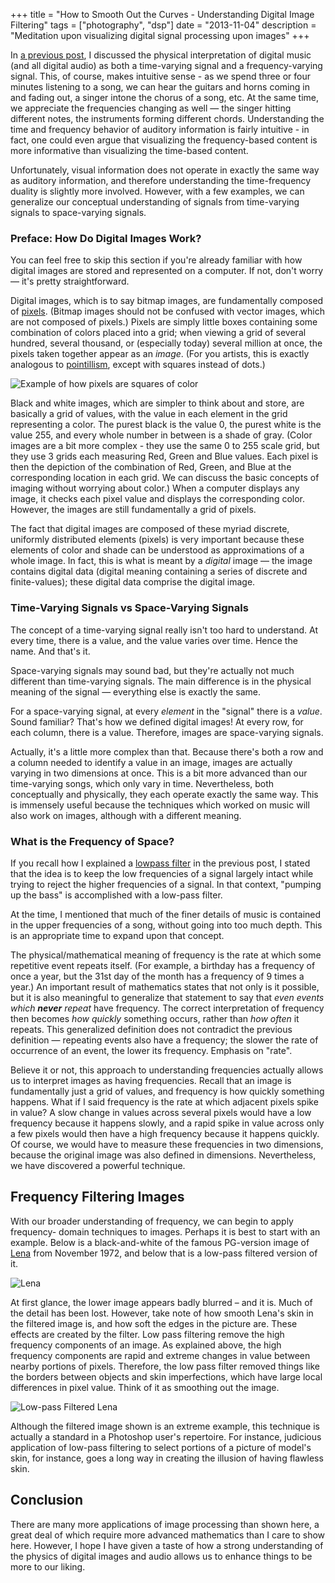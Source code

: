 +++
title = "How to Smooth Out the Curves - Understanding Digital Image Filtering"
tags = ["photography", "dsp"]
date = "2013-11-04"
description = "Meditation upon visualizing digital signal processing upon images"
+++

In [a previous post](/posts/2013-10-30-how-to-pump-up-the-bass.html), I discussed the physical
interpretation of digital music (and all digital audio) as both a time-varying
signal and a frequency-varying signal. This, of course, makes intuitive sense -
as we spend three or four minutes listening to a song, we can hear the guitars
and horns coming in and fading out, a singer intone the chorus of a song, etc.
At the same time, we appreciate the frequencies changing as well &mdash; the
singer hitting different notes, the instruments forming different chords.
Understanding the time and frequency behavior of auditory information is fairly
intuitive - in fact, one could even argue that visualizing the frequency-based
content is more informative than visualizing the time-based content.


Unfortunately, visual information does not operate in exactly the same way as
auditory information, and  therefore understanding the time-frequency duality is
slightly more involved. However, with a few examples, we can generalize our
conceptual understanding of signals from time-varying signals to space-varying
signals.

### Preface: How Do Digital Images Work?

You can feel free to skip this section if you're already familiar with how
digital images are stored and represented on a computer. If not, don't worry
&mdash; it's pretty straightforward.

Digital images, which is to say bitmap images, are fundamentally composed of
[pixels](http://en.wikipedia.org/wiki/Pixel). (Bitmap images should not be
confused with vector images, which are not composed of pixels.) Pixels are
simply little boxes containing some combination of colors placed into a grid;
when viewing a grid of several hundred, several thousand, or (especially today)
several million at once, the pixels taken together appear as an _image_. (For
you artists, this is exactly analogous to
[pointillism](http://en.wikipedia.org/wiki/Pointillism), except with squares
instead of dots.)

![Example of how pixels are squares of color](/img/pixels.jpg)

Black and white images, which are simpler to think about and store, are
basically a grid of values, with the value in each element in the grid
representing a color. The purest black is the value 0, the purest white is the
value 255, and every whole number in between is a shade of gray. (Color images
are a bit more complex - they use the same 0 to 255 scale grid, but they use 3
grids each measuring Red, Green and Blue values. Each pixel is then the
depiction of the combination of Red, Green, and Blue at the corresponding
location in each grid. We can discuss the basic concepts of imaging without
worrying about color.) When a computer displays any image, it checks each pixel
value and displays the corresponding color. However, the images are still
fundamentally a grid of pixels.

The fact that digital images are composed of these myriad discrete, uniformly
distributed elements (pixels) is very important because these elements of color
and shade can be understood as approximations of a whole image. In fact, this is
what is meant by a _digital_ image &mdash; the image contains digital data
(digital meaning containing a series of discrete and finite-values); these
digital data comprise the digital image.

### Time-Varying Signals vs Space-Varying Signals

The concept of a time-varying signal really isn't too hard to understand. At
every time, there is a value, and the value varies over time. Hence the name.
And that's it.

Space-varying signals may sound bad, but they're actually not much different
than time-varying signals. The main difference is in the physical meaning of the
signal &mdash; everything else is exactly the same.

For a space-varying signal, at every _element_ in the "signal" there is a
_value_. Sound familiar? That's how we defined digital images! At every row, for
each column, there is a value. Therefore, images are space-varying signals.

Actually, it's a little more complex than that. Because there's both a row and a
column needed to identify a value in an image, images are actually varying in
two dimensions at once. This is a bit more advanced than our time-varying songs,
which only vary in time. Nevertheless, both conceptually and physically, they
each operate exactly the same way. This is immensely useful because the
techniques which worked on music will also work on images, although with a
different meaning.

### What is the Frequency of Space?
If you recall how I explained a 
[lowpass filter](http://en.wikipedia.org/wiki/Low-pass_filter) 
in the previous post, I stated that the idea is to keep the low frequencies of a
signal largely intact while trying to reject the higher frequencies of a signal.
In that context, "pumping up the bass" is accomplished with a low-pass filter.

At the time, I mentioned that much of the finer details of music is contained in
the upper frequencies of a song, without going into too much depth. This is an
appropriate time to expand upon that concept.

The physical/mathematical meaning of frequency is the rate at which some
repetitive event repeats itself. (For example, a birthday has a frequency of
once a year, but the 31st day of the month has a frequency of 9 times a year.)
An important result of mathematics states that not only is it possible, but it
is also meaningful to generalize that statement to say that _even events which
**never** repeat_ have frequency. The correct interpretation of frequency then
becomes _how quickly_ something occurs, rather than _how often_ it repeats. This
generalized definition does not contradict the previous definition &mdash;
repeating events also have a frequency; the slower the rate of occurrence of an
event, the lower its  frequency. Emphasis on "rate".

Believe it or not, this approach to understanding frequencies actually allows us
to interpret images as having frequencies. Recall that an image is fundamentally
just a grid of values, and frequency is how quickly something happens. What if I
said frequency is the rate at which adjacent pixels spike in value? A slow
change in values across several pixels would have a low frequency because it
happens slowly, and a rapid spike in value across only a few pixels would then
have a high frequency because it happens quickly. Of course, we would have to
measure these frequencies in two dimensions, because the original image was also
defined in dimensions. Nevertheless, we have discovered a powerful technique.

## Frequency Filtering Images

With our broader understanding of frequency, we can begin to apply frequency-
domain techniques to images. Perhaps it is best to start with an example. Below
is a black-and-white of the famous PG-version image of
[Lena](http://en.wikipedia.org/wiki/Lena_S%C3%B6derberg)  from November 1972,
and below that is a low-pass filtered version of it.

![Lena](/img/lena.png)

At first glance, the lower image appears badly blurred &ndash; and it is. Much
of the detail has been lost. However, take note of how smooth Lena's skin in the
filtered image is, and how soft the edges in the picture are. These effects are
created by the filter. Low pass filtering remove the high frequency components
of an image. As explained above, the high frequency components are rapid and
extreme changes in value between nearby portions of pixels. Therefore, the low
pass filter removed things like the borders between objects and skin
imperfections, which have large local differences in pixel value. Think of it as
smoothing out the image.

![Low-pass Filtered Lena](/img/lpf_lena.png)

Although the filtered image shown is an extreme example, this technique is
actually a standard in a Photoshop user's repertoire. For instance, judicious
application of low-pass filtering to select portions of a picture of model's
skin, for instance, goes a long way in creating the illusion of having flawless
skin.

## Conclusion

There are many more applications of image processing than shown here, a great
deal of which require more advanced mathematics than I care to show here.
However, I hope I have given a taste of how a strong understanding of the
physics of digital images and audio allows us to enhance things to be more to
our liking.
